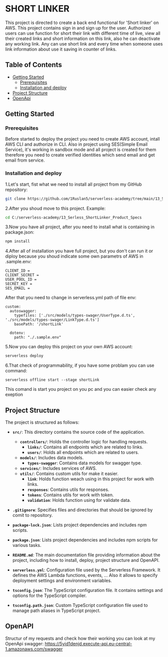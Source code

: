 # SHORT LINKER

This project is directed to create a back end functional for 'Short linker' on AWS. This project contains sign in and sign up for the user. Authorized users can use function for short their link with different time of live, view all their created links and short information on this link, also he can deactivate any working link. Any can use short link and every time when someone uses link information about use it saving in counter of links.

## Table of Contents
- [Getting Started](#getting-started)
  - [Prerequisites](#prerequisites)
  - [Installation and deploy](#installation-and-deploy)
- [Project Structure](#project-structure)
- [OpenApi](#openapi)

## Getting Started

### Prerequisites

Before started to deploy the project you need to create AWS account, intall AWS CLI and authorize in CLI. Also in project using SES(Simple Email Service), it's working in sandbox mode and all project is created for them therefore you need to create verified identities which send email and get email from service.

### Installation and deploy

1.Let's start, fist what we need to install all project from my GitHub repository:
```bash
git clone https://github.com/1Ruslan5/serverless-academy/tree/main/13_Serless_ShortLinker_Product_Specs
```

2.After you shoud move to this project. Example:
```bash
cd C:/serverless-academy/13_Serless_ShortLinker_Product_Specs
```

3.Now you have all project, after you need to install what is containing in package.json:
```bash
npm install
```

4.After all of installation you have full project, but you don't can run it or diploy because you shoud indicate some own parametrs of AWS in .sample.env:
```
CLIENT_ID = 
CLIENT_SECRET = 
USER_POOL_ID = 
SECRET_KEY = 
SES_EMAIL = 
```
After that you need to change in serverless.yml path of file env:
```
custom:
  autoswagger:
    typefiles: ['./src/models/types-swager/UserType.d.ts', './src/models/types-swager/LinkType.d.ts']
    basePath: '/shortLink'

  dotenv:
    path: "./.sample.env"
```

5.Now you can deploy this project on your own AWS account:
```bash
serverless deploy
```

6.That check of programmability, if you have some problam you can use command:
```
serverless offline start --stage shortLink
```
This comand is start you project on you pc and you can easier check any exeption

## Project Structure

The project is structured as follows:

- **`src/`**: This directory contains the source code of the application.
  - **`controllers/`**: Holds the controller logic for handling requests.
    - **`links/`**: Contains all endpoints which are related to links.
    - **`users/`**: Holds all endpoints which are related to users.
  - **`models/`**: Includes data models.
    - **`types-swagger`**: Contains data models for swagger type. 
  - **`services/`**: Includes services of AWS. 
  - **`utils/`**: Contains custom utils for make it easier.
    - **`link`**: Holds function weach using in this project for work with links.
    - **`responses`**: Contains utils for responses.
    - **`tokens`**: Contains utils for work with token.
    - **`validation`**: Holds function using for validate data.


- **`.gitignore`**: Specifies files and directories that should be ignored by comit to repository.

- **`package-lock.json`**: Lists project dependencies and includes npm scripts.

- **`package.json`**: Lists project dependencies and includes npm scripts for various tasks.

- **`README.md`**: The main documentation file providing information about the project, including how to install, deploy, project structure and OpenAPI.

- **`serverless.yml`**: Configuration file used by the Serverless Framework. It defines the AWS Lambda functions, events, ... Also it allows to specify deployment settings and environment variables.

- **`tsconfig.json`**: The TypeScript configuration file. It contains settings and options for the TypeScript compiler.

- **`tsconfig.path.json`**: Custom TypeScript configuration file used to manage path aliases in TypeScript project.

## OpenAPI

Structur of my requests and check how their working you can look at my OpenApi swagger: https://5yid1denjd.execute-api.eu-central-1.amazonaws.com/swagger